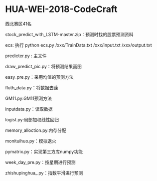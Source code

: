 # HUA-WEI-2018-CodeCraft
西北赛区41名

stock_predict_with_LSTM-master.zip：预测时找的股票预测资料

ecs:  执行 python ecs.py /xxx/TrainData.txt /xxx/input.txt /xxx/output.txt

predicter.py : 主文件

draw_predict_pic.py：将预测结果画图

easy_pre.py：采用均值的预测方法

fluth_data.py：将数据去躁

GM11.py:GM11预测方法

inputdata.py：读取数据

logist.py:局部加权线性回归

memory_alloction.py:内存分配

monituihuo.py：模拟退火

pymatrix.py：实现第三方库numpy功能

week_day_pre.py：按星期进行预测

zhishupinghua_.py：指数平滑进行预测

